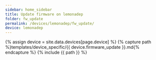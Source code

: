 ```yaml
---
sidebar: home_sidebar
title: Update firmware on lemonadep
folder: fw_update
permalink: /devices/lemonadep/fw_update/
device: lemonadep
---
```

{% assign device = site.data.devices[page.device] %}
{% capture path %}templates/device_specific/{{ device.firmware_update }}.md{% endcapture %}
{% include {{ path }} %}
